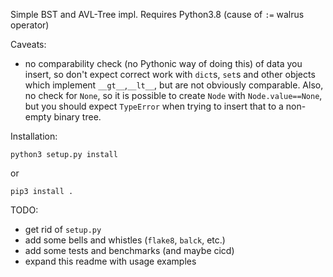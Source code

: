Simple BST and AVL-Tree impl. Requires Python3.8 (cause of `:=` walrus operator)

Caveats:
- no comparability check (no Pythonic way of doing this) of data you insert, so don't expect correct work with `dict`s, `set`s and other objects which implement `__gt__`,`__lt__`, but are not obviously comparable. Also, no check for `None`, so it is possible to create `Node` with `Node.value==None`, but you should expect `TypeError` when trying to insert that to a non-empty binary tree.

Installation:

`python3 setup.py install`

or

`pip3 install .`

TODO: 
- get rid of `setup.py`
- add some bells and whistles (`flake8`, `balck`, etc.)
- add some tests and benchmarks (and maybe cicd)
- expand this readme with usage examples